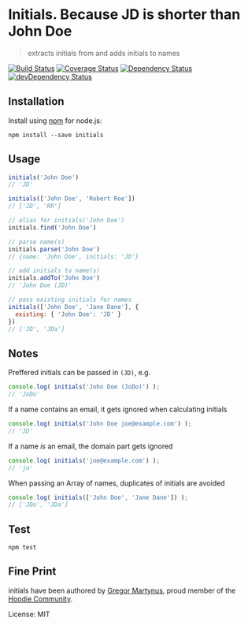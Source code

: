 Initials. Because JD is shorter than John Doe
=============================================

> extracts initials from and adds initials to names

[![Build Status](https://travis-ci.org/gr2m/initials.svg?branch=master)](https://travis-ci.org/gr2m/initials)
[![Coverage Status](https://coveralls.io/repos/gr2m/initials/badge.svg?branch=master)](https://coveralls.io/r/gr2m/initials?branch=master)
[![Dependency Status](https://david-dm.org/gr2m/initials.svg)](https://david-dm.org/gr2m/initials)
[![devDependency Status](https://david-dm.org/gr2m/initials/dev-status.svg)](https://david-dm.org/gr2m/initials#info=devDependencies)

Installation
------------

Install using [npm](https://npmjs.org/) for node.js:

```
npm install --save initials
```


Usage
-----

```js
initials('John Doe')
// 'JD'

initials(['John Doe', 'Robert Roe'])
// ['JD', 'RR']

// alias for initials('John Doe')
initials.find('John Doe')

// parse name(s)
initials.parse('John Doe')
// {name: 'John Doe', initials: 'JD'}

// add initials to name(s)
initials.addTo('John Doe')
// 'John Doe (JD)'

// pass existing initials for names
initials(['John Doe', 'Jane Dane'], {
  existing: { 'John Doe': 'JD' }
})
// ['JD', 'JDa']
```

Notes
-----

Preffered initials can be passed in `(JD)`, e.g.

```js
console.log( initials('John Doe (JoDo)') );
// 'JoDo'
```

If a name contains an email, it gets ignored when calculating initials

```js
console.log( initials('John Doe joe@example.com') );
// 'JD'
```

If a name _is_ an email, the domain part gets ignored

```js
console.log( initials('joe@example.com') );
// 'jo'
```

When passing an Array of names, duplicates of initials are avoided

```js
console.log( initials(['John Doe', 'Jane Dane']) );
// ['JDo', 'JDa']
```

Test
----

```
npm test
```


Fine Print
----------

initials have been authored by [Gregor Martynus](https://github.com/gr2m),
proud member of the [Hoodie Community](http://hood.ie/).

License: MIT
